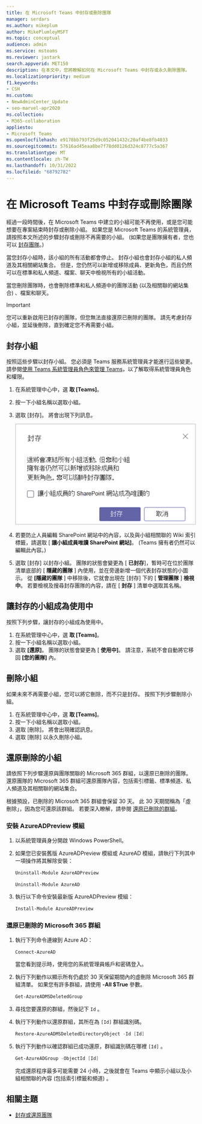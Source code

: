 ```yaml
---
title: 在 Microsoft Teams 中封存或刪除團隊
manager: serdars
ms.author: mikeplum
author: MikePlumleyMSFT
ms.topic: conceptual
audience: admin
ms.service: msteams
ms.reviewer: jastark
search.appverid: MET150
description: 在本文中，您將瞭解如何在 Microsoft Teams 中封存或永久刪除團隊。
ms.localizationpriority: medium
f1.keywords:
- CSH
ms.custom:
- NewAdminCenter_Update
- seo-marvel-apr2020
ms.collection:
- M365-collaboration
appliesto:
- Microsoft Teams
ms.openlocfilehash: e9178bb793f25d9c052041432c20af4be8fb4033
ms.sourcegitcommit: 57616ad45eaa8be7f78dd0126d324c8777c5a367
ms.translationtype: MT
ms.contentlocale: zh-TW
ms.lasthandoff: 10/31/2022
ms.locfileid: "68792782"
---
```

# <a name="archive-or-delete-a-team-in-microsoft-teams"></a>在 Microsoft Teams 中封存或刪除團隊

經過一段時間後，在 Microsoft Teams 中建立的小組可能不再使用，或是您可能想要在專案結束時封存或刪除小組。 如果您是 Microsoft Teams 的系統管理員，請按照本文所述的步驟封存或刪除不再需要的小組。  (如果您是團隊擁有者，您也可以 [封存團隊](https://support.microsoft.com/office/dc161cfd-b328-440f-974b-5da5bd98b5a7)。) 

當您封存小組時，該小組的所有活動都會停止。 封存小組也會封存小組的私人頻道及其相關網站集合。  但是，您仍然可以新增或移除成員、更新角色，而且仍然可以在標準和私人頻道、檔案、聊天中檢視所有的小組活動。

當您刪除團隊時，也會刪除標準和私人頻道中的團隊活動 (以及相關聯的網站集合) 、檔案和聊天。

> [!IMPORTANT]
> 您可以重新啟用已封存的團隊，但您無法直接還原已刪除的團隊。 請先考慮封存小組，並延後刪除，直到確定您不再需要小組。

## <a name="archive-a-team"></a>封存小組

按照這些步驟以封存小組。 您必須是 Teams 服務系統管理員才能進行這些變更。 請參閱[使用 Teams 系統管理員角色來管理 Teams](./using-admin-roles.md)，以了解取得系統管理員角色和權限。

1. 在系統管理中心中，選 **取 [Teams]**。
2. 按一下小組名稱以選取小組。
3. 選取 [封存]。 將會出現下列訊息。

    ![Teams 封存訊息的螢幕擷取畫面。](media/teams-archive-message.png)

4. 若要防止人員編輯 SharePoint 網站中的內容，以及與小組相關聯的 Wiki 索引標籤，請選取 [ **讓小組成員唯讀 SharePoint 網站]**。  (Teams 擁有者仍然可以編輯此內容。) 
5. 選取 [封存] 以封存小組。 團隊的狀態會變更為 [ **已封存**]，暫時可在位於團隊清單底部的 [ **隱藏的團隊** ] 內使用，並在旁邊新增一個代表封存狀態的小圖示。 從 **[隱藏的團隊** ] 中移除後，它就會出現在 [封存] 下的 [ **管理團隊** ] **檢視中**。 若要檢視及搜尋封存團隊的內容，請在 [ **封存** ] 清單中選取其名稱。

## <a name="make-an-archived-team-active"></a>讓封存的小組成為使用中

按照下列步驟，讓封存的小組成為使用中。

1. 在系統管理中心中，選 **取 [Teams]**。
2. 按一下小組名稱以選取小組。
3. 選取 **[還原]**。 團隊的狀態會變更為 [ **使用中]**。 請注意，系統不會自動將它移回 **[您的團隊]** 內。

## <a name="delete-a-team"></a>刪除小組

如果未來不再需要小組，您可以將它刪除，而不只是封存。 按照下列步驟刪除小組。

1. 在系統管理中心中，選 **取 [Teams]**。
2. 按一下小組名稱以選取小組。
3. 選取 [刪除]。 將會出現確認訊息。
4. 選取 [刪除] 以永久刪除小組。

## <a name="restore-a-deleted-team"></a>還原刪除的小組

請依照下列步驟還原與團隊關聯的 Microsoft 365 群組，以還原已刪除的團隊。 還原團隊的 Microsoft 365 群組可還原團隊內容，包括索引標籤、標準頻道、私人頻道及其相關聯的網站集合。

根據預設，已刪除的 Microsoft 365 群組會保留 30 天。 此 30 天期間稱為「虛刪除」，因為您可還原該群組。 若要深入瞭解，請參閱 [還原已刪除的群組](/microsoft-365/admin/create-groups/restore-deleted-group)。

### <a name="install-the-azureadpreview-module"></a>安裝 AzureADPreview 模組

1. 以系統管理員身分開啟 Windows PowerShell。
2. 如果您已安裝舊版 AzureADPreview 模組或 AzureAD 模組，請執行下列其中一項操作將其解除安裝：

    ```PowerShell
    Uninstall-Module AzureADPreview
    ```

    ```PowerShell
    Uninstall-Module AzureAD
    ```

3. 執行以下命令安裝最新版 AzureADPreview 模組：

    ```PowerShell
    Install-Module AzureADPreview
    ```

### <a name="restore-the-deleted-microsoft-365-group"></a>還原已刪除的 Microsoft 365 群組

1. 執行下列命令連線到 Azure AD：

    ```PowerShell
    Connect-AzureAD
    ```

    當您看到提示時，使用您的系統管理員帳戶和密碼登入。

1. 執行下列動作以顯示所有仍處於 30 天保留期間內的虛刪除 Microsoft 365 群組清單。 如果您有許多群組，請使用 **-All $True** 參數。

    ```PowerShell
    Get-AzureADMSDeletedGroup
    ```

1. 尋找您要還原的群組，然後記下 `Id` 。
1. 執行下列動作以還原群組，其所在為 `[Id]` 群組識別碼。

    ```PowerShell
    Restore-AzureADMSDeletedDirectoryObject -Id [Id]
    ```

1. 執行下列動作以確認群組已成功還原，群組識別碼在哪裡 `[Id]` 。

    ```PowerShell
    Get-AzureADGroup -ObjectId [Id]
    ```

    完成還原程序最多可能需要 24 小時，之後就會在 Teams 中顯示小組以及小組相關聯的內容 (包括索引標籤和頻道) 。

## <a name="related-topics"></a>相關主題

- [封存或還原團隊](https://support.microsoft.com/office/archive-or-restore-a-team-dc161cfd-b328-440f-974b-5da5bd98b5a7)

